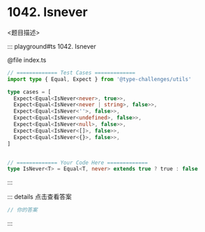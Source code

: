# 1042. Isnever

<题目描述>

::: playground#ts 1042. Isnever

@file index.ts

```ts
// ============= Test Cases =============
import type { Equal, Expect } from '@type-challenges/utils'

type cases = [
  Expect<Equal<IsNever<never>, true>>,
  Expect<Equal<IsNever<never | string>, false>>,
  Expect<Equal<IsNever<''>, false>>,
  Expect<Equal<IsNever<undefined>, false>>,
  Expect<Equal<IsNever<null>, false>>,
  Expect<Equal<IsNever<[]>, false>>,
  Expect<Equal<IsNever<{}>, false>>,
]


// ============= Your Code Here =============
type IsNever<T> = Equal<T, never> extends true ? true : false

```

:::

::: details 点击查看答案

```ts
// 你的答案
```

:::
